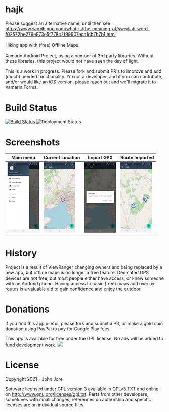 # hajk 
Please suggest an alternative name, until then see https://www.wordhippo.com/what-is/the-meaning-of/swedish-word-f02572be276e973e5f778c2f99907eca1db7b7b1.html</br><br>
Hiking app with (free) Offline Maps.<br><br>
Xamarin Android Project, using a number of 3rd party libraries. Without these libraries, this project would not have seen the day of light.<br>

This is a work in progress. Please fork and submit PR's to improve and add (much) needed functionality. I'm not a developer, and if you can contribute, and/or would like an iOS version, please reach out and we'll migrate it to Xamarin.Forms.


# Build Status
[![Build Status](https://dev.azure.com/johnjore/hajk/_apis/build/status/johnjore.hajk?branchName=master)](https://dev.azure.com/johnjore/hajk/_build/latest?definitionId=3&branchName=master)
![Deployment Status](https://vsrm.dev.azure.com/johnjore/_apis/public/Release/badge/ed10b094-cc40-4607-a7e3-ad89daab836b/1/1)

# Screenshots
|  Main menu | Current Location | Import GPX | Route Imported |
|  --- | --- | --- | --- |
|  <img src="https://github.com/johnjore/hajk/blob/master/Misc/Screenshots/Screenshot_20210523-212405_hajk.jpg" alt="screenshot" width="100px"/>  |  <img src="https://github.com/johnjore/hajk/blob/master/Misc/Screenshots/Screenshot_20210523-212411_hajk.jpg" alt="screenshot" width="100px"/>  |  <img src="https://github.com/johnjore/hajk/blob/master/Misc/Screenshots/Screenshot_20210523-212437_hajk.jpg" alt="screenshot" width="100px"/>  |  <img src="https://github.com/johnjore/hajk/blob/master/Misc/Screenshots/Screenshot_20210523-212507_hajk.jpg" alt="screenshot" width="100px"/> |


# History
Project is a result of ViewRanger changing owners and being replaced by a new app, but offline maps is no longer a free feature.
Dedicated GPS devices are not free, but most people either have access, or know someone with an Android phone. Having access to basic (free) maps and overlay routes
is a valuable aid to gain confidence and enjoy the outdoor.

# Donations
If you find this app useful, please fork and submit a PR, or make a gold coin donation using PayPal to pay for Google Play fees.

This app is available for free under the GPL license. No ads will be added to fund  development work.
[![](https://www.paypalobjects.com/en_US/i/btn/btn_donateCC_LG.gif)](https://www.paypal.com/cgi-bin/webscr?cmd=_s-xclick&hosted_button_id=S9U46YUSAH766)

# License
Copyright 2021 - John Jore

Software licensed under GPL version 3 available in GPLv3.TXT and online on http://www.gnu.org/licenses/gpl.txt.
Parts from other developers, sometimes with small changes, references on authorship and specific licenses are on individual source files.
